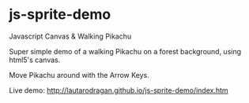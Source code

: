 # js-sprite-demo
Javascript Canvas &amp; Walking Pikachu

Super simple demo of a walking Pikachu on a forest background, using html5's canvas.

Move Pikachu around with the Arrow Keys.

Live demo: http://lautarodragan.github.io/js-sprite-demo/index.htm
